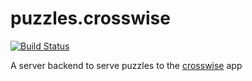 # puzzles.crosswise

[![Build
Status](https://travis-ci.org/binyomen/puzzles.crosswise.svg?branch=main)](https://travis-ci.org/binyomen/puzzles.crosswise)

A server backend to serve puzzles to the
[crosswise](https://github.com/binyomen/crosswise) app
